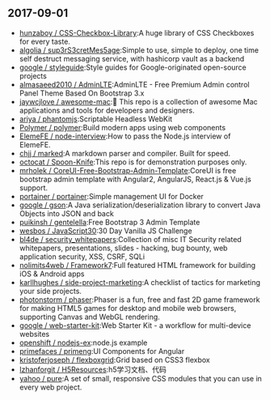 ## 2017-09-01

* [hunzaboy / CSS-Checkbox-Library](https://github.com/hunzaboy/CSS-Checkbox-Library):A huge library of CSS Checkboxes for every taste.
* [algolia / sup3rS3cretMes5age](https://github.com/algolia/sup3rS3cretMes5age):Simple to use, simple to deploy, one time self destruct messaging service, with hashicorp vault as a backend
* [google / styleguide](https://github.com/google/styleguide):Style guides for Google-originated open-source projects
* [almasaeed2010 / AdminLTE](https://github.com/almasaeed2010/AdminLTE):AdminLTE - Free Premium Admin control Panel Theme Based On Bootstrap 3.x
* [jaywcjlove / awesome-mac](https://github.com/jaywcjlove/awesome-mac): This repo is a collection of awesome Mac applications and tools for developers and designers.
* [ariya / phantomjs](https://github.com/ariya/phantomjs):Scriptable Headless WebKit
* [Polymer / polymer](https://github.com/Polymer/polymer):Build modern apps using web components
* [ElemeFE / node-interview](https://github.com/ElemeFE/node-interview):How to pass the Node.js interview of ElemeFE.
* [chjj / marked](https://github.com/chjj/marked):A markdown parser and compiler. Built for speed.
* [octocat / Spoon-Knife](https://github.com/octocat/Spoon-Knife):This repo is for demonstration purposes only.
* [mrholek / CoreUI-Free-Bootstrap-Admin-Template](https://github.com/mrholek/CoreUI-Free-Bootstrap-Admin-Template):CoreUI is free bootstrap admin template with Angular2, AngularJS, React.js & Vue.js support.
* [portainer / portainer](https://github.com/portainer/portainer):Simple management UI for Docker
* [google / gson](https://github.com/google/gson):A Java serialization/deserialization library to convert Java Objects into JSON and back
* [puikinsh / gentelella](https://github.com/puikinsh/gentelella):Free Bootstrap 3 Admin Template
* [wesbos / JavaScript30](https://github.com/wesbos/JavaScript30):30 Day Vanilla JS Challenge
* [bl4de / security_whitepapers](https://github.com/bl4de/security_whitepapers):Collection of misc IT Security related whitepapers, presentations, slides - hacking, bug bounty, web application security, XSS, CSRF, SQLi
* [nolimits4web / Framework7](https://github.com/nolimits4web/Framework7):Full featured HTML framework for building iOS & Android apps
* [karllhughes / side-project-marketing](https://github.com/karllhughes/side-project-marketing):A checklist of tactics for marketing your side projects.
* [photonstorm / phaser](https://github.com/photonstorm/phaser):Phaser is a fun, free and fast 2D game framework for making HTML5 games for desktop and mobile web browsers, supporting Canvas and WebGL rendering.
* [google / web-starter-kit](https://github.com/google/web-starter-kit):Web Starter Kit - a workflow for multi-device websites
* [openshift / nodejs-ex](https://github.com/openshift/nodejs-ex):node.js example
* [primefaces / primeng](https://github.com/primefaces/primeng):UI Components for Angular
* [kristoferjoseph / flexboxgrid](https://github.com/kristoferjoseph/flexboxgrid):Grid based on CSS3 flexbox
* [lzhanforgit / H5Resources](https://github.com/lzhanforgit/H5Resources):h5学习文档、代码
* [yahoo / pure](https://github.com/yahoo/pure):A set of small, responsive CSS modules that you can use in every web project.
